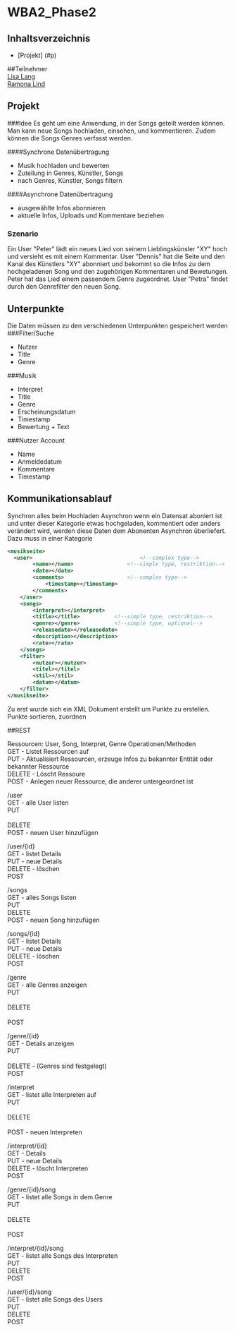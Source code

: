 WBA2_Phase2
===========
## <a id="inhalt"/>Inhaltsverzeichnis
* [Projekt] (#p)



##Teilnehmer  
[Lisa Lang](https://github.com/lslang)  
[Ramona Lind](https://github.com/rlind)

## <a id="p"/>Projekt

###Idee
Es geht um eine Anwendung, in der Songs geteilt werden können. 
Man kann neue Songs hochladen, einsehen, und kommentieren.
Zudem können die Songs Genres verfasst werden. 

####Synchrone Datenübertragung
* Musik hochladen und bewerten
* Zuteilung in Genres, Künstler, Songs
* nach Genres, Künstler, Songs filtern

####Asynchrone Datenübertragung
* ausgewählte Infos abonnieren
* aktuelle Infos, Uploads und Kommentare beziehen


### Szenario
Ein User "Peter" lädt ein neues Lied von seinem Lieblingskünsler "XY" hoch und versieht es  mit einem Kommentar. 
User "Dennis" hat die Seite und den Kanal des Künstlers "XY" abonniert und bekommt so die Infos zu dem hochgeladenen 
Song und den zugehörigen Kommentaren und Bewetungen. 
Peter hat das Lied einem passendem Genre zugeordnet. User "Petra" findet durch den Genrefilter den neuen Song.


## <a id="p"/>Unterpunkte

Die Daten müssen zu den verschiedenen Unterpunkten gespeichert werden
###Filter/Suche
* Nutzer
* Title 
* Genre

###Musik
* Interpret
* Title
* Genre
* Erscheinungsdatum
* Timestamp
* Bewertung + Text

###Nutzer Account
* Name
* Anmeldedatum
* Kommentare
* Timestamp

## <a id="p"/>Kommunikationsablauf
Synchron alles beim Hochladen
Asynchron wenn ein Datensat aboniert ist und unter dieser Kategorie etwas hochgeladen, kommentiert oder anders
verändert wird, werden diese Daten dem Abonenten Asynchron überliefert. 
Dazu muss in einer Kategorie 


```xml
<musikseite>
  <user>                                  <!--complex type-->
		<name></name>                 <!--simple type, restriktion-->
		<date></date>
		<comments>                    <!--complex type-->
			<timestamp></timestamp>     
		</comments>
	</user>
	<songs>
		<interpret></interpret>
		<title></title>		      <!--simple type, restriktion-->
		<genre></genre>		      <!--simple type, optional-->
		<releasedate></releasedate>
		<description></description>
		<rate></rate>
	</songs>
	<filter>			      
		<nutzer></nutzer>	     
		<titel></titel>
		<stil></stil>
		<datum></datum>		
	</filter>
</musikseite>
```
Zu erst wurde sich ein XML Dokument erstellt um Punkte zu erstellen. Punkte sortieren, zuordnen

##<a id="s"/>REST

Ressourcen: User, Song, Interpret, Genre
Operationen/Methoden
<br>GET - Listet Ressourcen auf
<br>PUT	- Aktualisiert Ressourcen, erzeuge Infos zu bekannter Entität oder bekannter Ressource
<br>DELETE - Löscht Ressoure
<br>POST - Anlegen neuer Ressource, die anderer untergeordnet ist

/user
<br>GET - alle User listen
<br>PUT		
<br>DELETE
<br>POST - neuen User hinzufügen

/user/{id}
<br>GET	- listet Details
<br>PUT	- neue Details
<br>DELETE - löschen
<br>POST

/songs
<br>GET - alles Songs listen
<br>PUT
<br>DELETE
<br>POST - neuen Song hinzufügen

/songs/{id}
<br>GET - listet Details
<br>PUT	- neue Details
<br>DELETE - löschen
<br>POST

/genre
<br>GET - alle Genres anzeigen
<br>PUT		
<br>DELETE		
<br>POST		

/genre/{id}
<br>GET	- Details anzeigen
<br>PUT		
<br>DELETE - (Genres sind festgelegt)
<br>POST

/interpret
<br>GET	- listet alle Interpreten auf
<br>PUT		
<br>DELETE		
<br>POST - neuen Interpreten 

/interpret/{id}
<br>GET	- Details
<br>PUT	- neue Details
<br>DELETE - löscht Interpreten
<br>POST		

/genre/{id}/song
<br>GET	- listet alle Songs in dem Genre
<br>PUT		
<br>DELETE		
<br>POST	

/interpret/{id}/song
<br>GET - listet alle Songs des Interpreten
<br>PUT	
<br>DELETE
<br>POST

/user/{id}/song
<br>GET - listet alle Songs des Users
<br>PUT
<br>DELETE
<br>POST
